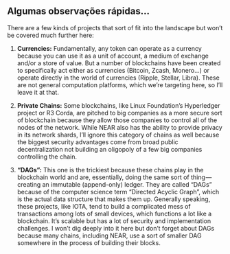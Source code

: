 ## Algumas observações rápidas…

There are a few kinds of projects that sort of fit into the landscape but won’t be covered much further here:

1. **Currencies:** Fundamentally, any token can operate as a currency because you can use it as a unit of account, a medium of exchange and/or a store of value. But a number of blockchains have been created to specifically act either as currencies (Bitcoin, Zcash, Monero…) or operate directly in the world of currencies (Ripple, Stellar, Libra). These are not general computation platforms, which we’re targeting here, so I’ll leave it at that.

2. **Private Chains:** Some blockchains, like Linux Foundation’s Hyperledger project or R3 Corda, are pitched to big companies as a more secure sort of blockchain because they allow those companies to control all of the nodes of the network. While NEAR also has the ability to provide privacy in its network shards, I’ll ignore this category of chains as well because the biggest security advantages come from broad public decentralization not building an oligopoly of a few big companies controlling the chain.

3. **“DAGs”:** This one is the trickiest because these chains play in the blockchain world and are, essentially, doing the same sort of thing — creating an immutable (append-only) ledger. They are called “DAGs” because of the computer science term “Directed Acyclic Graph”, which is the actual data structure that makes them up. Generally speaking, these projects, like IOTA, tend to build a complicated mess of transactions among lots of small devices, which functions a lot like a blockchain. It’s scalable but has a lot of security and implementation challenges. I won’t dig deeply into it here but don’t forget about DAGs because many chains, including NEAR, use a sort of smaller DAG somewhere in the process of building their blocks.
